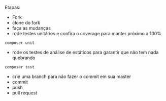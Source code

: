 Etapas:

* Fork
* clone do fork
* faça as mudanças
* rode testes unitários e confira o coverage para manter próximo a 100%
```
composer unit
```
* rode os testes de análise de estáticos para garantir que não tem nada quebrando
```
composer test
```
* crie uma branch para não fazer o commit em sua master
* commit
* push
* pull request
